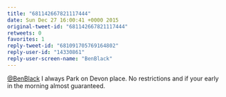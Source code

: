 ```yaml
---
title: "681142667821117444"
date: Sun Dec 27 16:00:41 +0000 2015
original-tweet-id: "681142667821117444"
retweets: 0
favorites: 1
reply-tweet-id: "681091705769164802"
reply-user-id: "14330861"
reply-user-screen-name: "BenBlack"
---
```

<a href="https://twitter.com/BenBlack">@BenBlack</a> I always Park on Devon place. No restrictions and if your early in the morning almost guaranteed.
